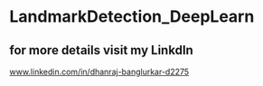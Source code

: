 # LandmarkDetection_DeepLearn
##
## for more details visit my LinkdIn
www.linkedin.com/in/dhanraj-banglurkar-d2275
